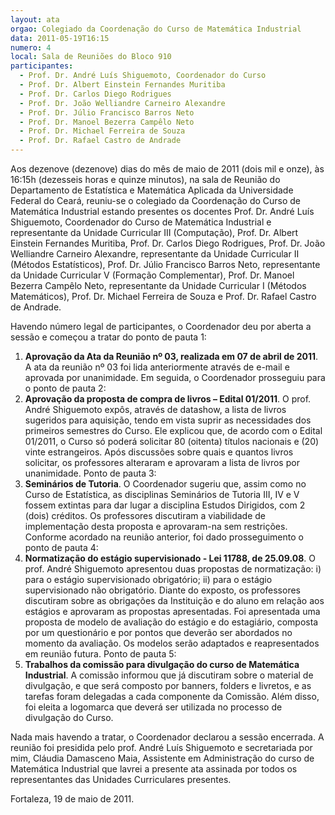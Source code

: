 ```yaml
---
layout: ata
orgao: Colegiado da Coordenação do Curso de Matemática Industrial
data: 2011-05-19T16:15
numero: 4
local: Sala de Reuniões do Bloco 910
participantes:
  - Prof. Dr. André Luís Shiguemoto, Coordenador do Curso
  - Prof. Dr. Albert Einstein Fernandes Muritiba
  - Prof. Dr. Carlos Diego Rodrigues
  - Prof. Dr. João Welliandre Carneiro Alexandre
  - Prof. Dr. Júlio Francisco Barros Neto
  - Prof. Dr. Manoel Bezerra Campêlo Neto
  - Prof. Dr. Michael Ferreira de Souza
  - Prof. Dr. Rafael Castro de Andrade
---
```


Aos dezenove (dezenove) dias do mês de maio de 2011 (dois mil e onze), às 16:15h (dezesseis horas e quinze minutos), na sala de Reunião do Departamento de Estatística e Matemática Aplicada da Universidade Federal do Ceará, reuniu-se o colegiado da Coordenação do Curso de Matemática Industrial estando presentes os docentes Prof. Dr. André Luís Shiguemoto, Coordenador do Curso de Matemática Industrial e representante da Unidade Curricular III (Computação), Prof. Dr. Albert Einstein Fernandes Muritiba, Prof. Dr. Carlos Diego Rodrigues, Prof. Dr. João Welliandre Carneiro Alexandre, representante da Unidade Curricular II (Métodos Estatísticos), Prof. Dr. Júlio Francisco Barros Neto, representante da Unidade Curricular V (Formação Complementar), Prof. Dr. Manoel Bezerra Campêlo Neto, representante da Unidade Curricular I (Métodos Matemáticos), Prof. Dr. Michael Ferreira de Souza e Prof. Dr. Rafael Castro de Andrade.

Havendo número legal de participantes, o Coordenador deu por aberta a sessão e começou a tratar do ponto de pauta 1:

1. **Aprovação da Ata da Reunião nº 03, realizada em 07 de abril de 2011**.
   A ata da reunião nº 03 foi lida anteriormente através de e-mail e aprovada por unanimidade.
   Em seguida, o Coordenador prosseguiu para o ponto de pauta 2:
2. **Aprovação da proposta de compra de livros – Edital 01/2011**.
   O prof. André Shiguemoto expôs, através de datashow, a lista de livros sugeridos para aquisição, tendo em vista suprir as necessidades dos primeiros semestres do Curso.
   Ele explicou que, de acordo com o Edital 01/2011, o Curso só poderá solicitar 80 (oitenta) títulos nacionais e (20) vinte estrangeiros.
   Após discussões sobre quais e quantos livros solicitar, os professores alteraram e aprovaram a lista de livros por unanimidade.
   Ponto de pauta 3:
3. **Seminários de Tutoria**.
   O Coordenador sugeriu que, assim como no Curso de Estatística, as disciplinas Seminários de Tutoria III, IV e V fossem extintas para dar lugar a disciplina Estudos Dirigidos, com 2 (dois) créditos.
   Os professores discutiram a viabilidade de implementação desta proposta e aprovaram-na sem restrições.
   Conforme acordado na reunião anterior, foi dado prosseguimento o ponto de pauta 4:
4. **Normatização do estágio supervisionado - Lei 11788, de 25.09.08**.
   O prof. André Shiguemoto apresentou duas propostas de normatização: i) para o estágio supervisionado obrigatório; ii) para o estágio supervisionado não obrigatório.
   Diante do exposto, os professores discutiram sobre as obrigações da Instituição e do aluno em relação aos estágios e aprovaram as propostas apresentadas.
   Foi apresentada uma proposta de modelo de avaliação do estágio e do estagiário, composta por um questionário e por pontos que deverão ser abordados no momento da avaliação.
   Os modelos serão adaptados e reapresentados em reunião futura.
   Ponto de pauta 5:
5. **Trabalhos da comissão para divulgação do curso de Matemática Industrial**.
   A comissão informou que já discutiram sobre o material de divulgação, e que será composto por banners, folders e livretos, e as tarefas foram delegadas a cada componente da Comissão.
   Além disso, foi eleita a logomarca que deverá ser utilizada no processo de divulgação do Curso.

Nada mais havendo a tratar, o Coordenador declarou a sessão encerrada.
A reunião foi presidida pelo prof. André Luís Shiguemoto e secretariada por mim, Cláudia Damasceno Maia, Assistente em Administração do curso de Matemática Industrial que lavrei a presente ata assinada por todos os representantes das Unidades Curriculares presentes.

Fortaleza, 19 de maio de 2011.
